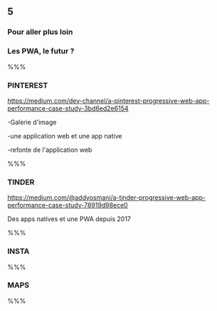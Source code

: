 <!-- .slide: data-background-image="images/pwa.png" data-background-size="600px" class="chapter" -->

## 5

### Pour aller plus loin

### Les PWA, le futur ?

%%%

<!-- .slide: data-background-image="images/logo-git.png" data-background-size="600px" class="slide" -->

### PINTEREST

https://medium.com/dev-channel/a-pinterest-progressive-web-app-performance-case-study-3bd6ed2e6154

-Galerie d'image

-une application web et une app native

-refonte de l'application web

%%%

<!-- .slide: data-background-image="images/logo-git.png" data-background-size="600px" class="slide" -->

### TINDER

https://medium.com/@addyosmani/a-tinder-progressive-web-app-performance-case-study-78919d98ece0

Des apps natives et une PWA depuis 2017

%%%

### INSTA

%%%

### MAPS

%%%
